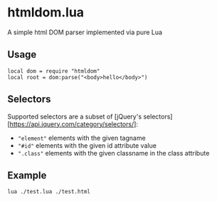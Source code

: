 # htmldom.lua
A simple html DOM parser implemented via pure Lua

## Usage


	local dom = require "htmldom"
	local root = dom:parse("<body>hello</body>")
	

## Selectors

Supported selectors are a subset of [jQuery's selectors][https://api.jquery.com/category/selectors/]:


- `"element"` elements with the given tagname
- `"#id"` elements with the given id attribute value
- `".class"` elements with the given classname in the class attribute
	
## Example

	lua ./test.lua ./test.html

